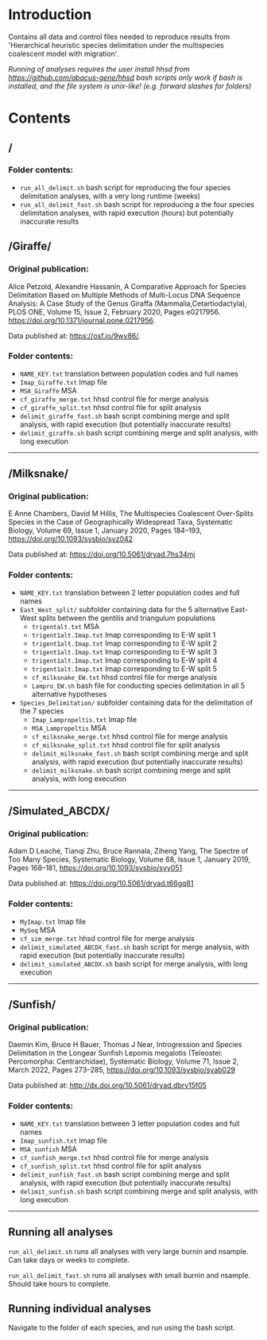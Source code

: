 # Introduction
Contains all data and control files needed to reproduce results from 'Hierarchical heuristic species delimitation under the multispecies coalescent model with migration'.

*Running of analyses requires the user install hhsd from https://github.com/abacus-gene/hhsd*
*bash scripts only work if bash is installed, and the file system is unix-like!  (e.g. forward slashes for folders)*

# Contents

## /
### Folder contents:
- `run_all_delimit.sh` bash script for reproducing the four species delimitation analyses, with a very long runtime (weeks)
- `run_all_delimit_fast.sh` bash script for reproducing a the four species delimitation analyses, with rapid execution (hours) but potentially inaccurate results

## /Giraffe/
### Original publication:
Alice Petzold, Alexandre Hassanin, 
A Comparative Approach for Species Delimitation Based on Multiple Methods of Multi-Locus DNA Sequence Analysis: A Case Study of the Genus Giraffa (Mammalia,Cetartiodactyla), 
PLOS ONE, Volume 15, Issue 2, February 2020, Pages e0217956. 
https://doi.org/10.1371/journal.pone.0217956.

Data published at: https://osf.io/9wv86/.


### Folder contents:
- `NAME_KEY.txt` translation between population codes and full names
- `Imap_Giraffe.txt` Imap file
- `MSA_Giraffe` MSA
- `cf_giraffe_merge.txt` hhsd control file for merge analysis
- `cf_giraffe_split.txt` hhsd control file for split analysis
- `delimit_giraffe_fast.sh` bash script combining merge and split analysis, with rapid execution (but potentially inaccurate results)
- `delimit_giraffe.sh` bash script combining merge and split analysis, with long execution

---

## /Milksnake/
### Original publication:
E Anne Chambers, David M Hillis, 
The Multispecies Coalescent Over-Splits Species in the Case of Geographically Widespread Taxa, 
Systematic Biology, Volume 69, Issue 1, January 2020, Pages 184–193, 
https://doi.org/10.1093/sysbio/syz042

Data published at: https://doi.org/10.5061/dryad.7hs34mj


### Folder contents:
- `NAME_KEY.txt` translation between 2 letter population codes and full names
- `East_West_split/` subfolder containing data for the 5 alternative East-West splits between the gentilis and triangulum populations
    - `trigentalt.txt` MSA
    - `trigent1alt.Imap.txt` Imap corresponding to E-W split 1
    - `trigent1alt.Imap.txt` Imap corresponding to E-W split 2
    - `trigent1alt.Imap.txt` Imap corresponding to E-W split 3
    - `trigent1alt.Imap.txt` Imap corresponding to E-W split 4
    - `trigent1alt.Imap.txt` Imap corresponding to E-W split 5
    - `cf_milksnake_EW.txt` hhsd control file for merge analysis
    - `Lampro_EW.sh` bash file for conducting species delimitation in all 5 alternative hypotheses
- `Species_Delimitation/` subfolder containing data for the delimitation of the 7 species
    - `Imap_Lampropeltis.txt` Imap file
    - `MSA_Lampropeltis` MSA
    - `cf_milksnake_merge.txt` hhsd control file for merge analysis
    - `cf_milksnake_split.txt` hhsd control file for split analysis
    - `delimit_milksnake_fast.sh` bash script combining merge and split analysis, with rapid execution (but potentially inaccurate results)
    - `delimit_milksnake.sh` bash script combining merge and split analysis, with long execution

---

## /Simulated_ABCDX/
### Original publication:
Adam D Leaché, Tianqi Zhu, Bruce Rannala, Ziheng Yang, 
The Spectre of Too Many Species, 
Systematic Biology, Volume 68, Issue 1, January 2019, Pages 168–181, 
https://doi.org/10.1093/sysbio/syy051

Data published at: https://doi.org/10.5061/dryad.t66gq81


### Folder contents:
- `MyImap.txt` Imap file
- `MySeq` MSA
- `cf_sim_merge.txt` hhsd control file for merge analysis
- `delimit_simulated_ABCDX_fast.sh` bash script for merge analysis, with rapid execution (but potentially inaccurate results)
- `delimit_simulated_ABCDX.sh` bash script for merge analysis, with long execution

---

## /Sunfish/
### Original publication:
Daemin Kim, Bruce H Bauer, Thomas J Near, 
Introgression and Species Delimitation in the Longear Sunfish Lepomis megalotis (Teleostei: Percomorpha: Centrarchidae), 
Systematic Biology, Volume 71, Issue 2, March 2022, Pages 273–285, 
https://doi.org/10.1093/sysbio/syab029

Data published at: http://dx.doi.org/10.5061/dryad.dbrv15f05

### Folder contents:
- `NAME_KEY.txt` translation between 3 letter population codes and full names
- `Imap_sunfish.txt` Imap file
- `MSA_sunfish` MSA
- `cf_sunfish_merge.txt` hhsd control file for merge analysis
- `cf_sunfish_split.txt` hhsd control file for split analysis
- `delimit_sunfish_fast.sh` bash script combining merge and split analysis, with rapid execution (but potentially inaccurate results)
- `delimit_sunfish.sh` bash script combining merge and split analysis, with long execution

---


## Running all analyses

`run_all_delimit.sh`
runs all analyses with very large burnin and nsample. Can take days or weeks to complete.

`run_all_delimit_fast.sh`
runs all analyses with small burnin and nsample. Should take hours to complete.

## Running individual analyses

Navigate to the folder of each species, and run using the bash script. 
